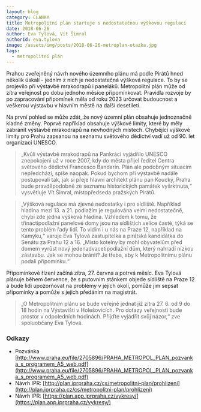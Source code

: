 ```yaml
---
layout: blog
category: CLANKY
title: Metropolitní plán startuje s nedostatečnou výškovou regulací
date: 2018-06-26
author: Eva Tylová, Vít Šimral
authorId: eva.tylova
image: /assets/img/posts/2018-06-26-metroplan-otazka.jpg
tags:
  - metropolitní plán
---
```


Prahou zveřejněný návrh nového územního plánu má podle Pirátů hned několik úskalí - jedním z nich je nedostatečná výšková regulace. To by se projevilo při výstavbě mrakodrapů i paneláků. Metropolitní plán může od zítra veřejnost po dobu jednoho měsíce připomínkovat. Pravidla rozvoje by po zapracování připomínek měla od roku 2023 určovat budoucnost a veškerou výstavbu v hlavním městě na další desetiletí.

Na první pohled se může zdát, že nový územní plán obsahuje jednoznačně kladné změny.  Poprvé například obsahuje výškové limity, které by měly zabránit výstavbě mrakodrapů na nevhodných místech. Chybějící výškové limity pro Prahu zapsanou na seznamu světového dědictví vadí už od 90. let organizaci UNESCO.

> „Kvůli výstavbě mrakodrapů na Pankráci vyjádřilo UNESCO znepokojení už v roce 2007, kdy do města přijel ředitel Centra světového dědictví Francesco Bandarin. Plán ale podobným situacím nepředchází, spíše naopak. Pokud bychom při výstavbě nadále postupovali tak, jak si přeje hlavní architekt plánu pan Koucký, Praha bude pravděpodobně ze seznamu historických památek vyšrktnuta,“ vysvětluje Vít Šimral, místopředseda pražských Pirátů.

> „Výšková regulace má zjevné nedostatky i pro sídliště. Například hladina mezi 13. a 21. podlažím je regulována velmi nedostatečně, chybí zde jedna výšková hladina. Vzhledem k tomu, že třináctipodlažní panelové domy jsou na sídlištích velice časté, týká se tento problém řady lidí. To vidím i u nás na Praze 12, například na Kamýku,“ varuje Eva Tylová zastupitelka a pirátská kandidátka do Senátu za Prahu 12 a 16. „Místo kotelny by mohl obyvatelům před domem vyrůst nový jedenadvacetipodlažní dům, který nahradí nízkou zástavbu. Jak se mohou bránit? Je třeba, aby k Metropolitnímu plánu podali připomínku.“

Připomínkové řízení začíná zítra, 27. června a potrvá měsíc. Eva Tylová plánuje během července, že s putovním stánkem objede sídliště na Praze 12 a bude lidi upozorňovat na problémy v jejich okolí, pomůže jim sepsat připomínky a pomůže s jejich předáním na magistrát.

> „O Metropolitním plánu se bude veřejně jednat již zítra 27. 6. od 9 do 18 hodin na Výstavišti v Holešovicích. Pro dotazy veřejnosti bude prostor v odpoledních hodinách. Přijďte vyjádřit svůj názor,“ zve spoluobčany Eva Tylová.

### Odkazy

* Pozvánka [http://www.praha.eu/file/2705896/PRAHA_METROPOL_PLAN_pozvanka_s_programem_A5_web.pdf](http://www.praha.eu/file/2705896/PRAHA_METROPOL_PLAN_pozvanka_s_programem_A5_web.pdf)
* Návrh IPR: [http://plan.iprpraha.cz/cs/metropolitni-plan/prohlizeni](http://plan.iprpraha.cz/cs/metropolitni-plan/prohlizeni)
* Návrh IPR: [https://plan.app.iprpraha.cz/vykresy/](https://plan.app.iprpraha.cz/vykresy/)
